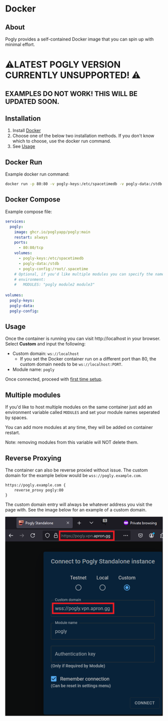 # Docker
## About
Pogly provides a self-contained Docker image that you can spin up with minimal effort.

# ⚠️LATEST POGLY VERSION CURRENTLY UNSUPPORTED! ⚠️
## EXAMPLES **DO NOT WORK**! THIS WILL BE UPDATED SOON.

## Installation
1. Install [Docker](https://docs.docker.com/engine/install/)
2. Choose one of the below two installation methods. If you don't know which to choose, use the docker run command.
3. See [Usage](#usage)

## Docker Run
Example docker run command:
```bash
docker run -p 80:80 -v pogly-keys:/etc/spacetimedb -v pogly-data:/stdb ghcr.io/poglyapp/pogly:main
```

## Docker Compose
Example compose file:
```yaml
services:
  pogly:
    image: ghcr.io/poglyapp/pogly:main
    restart: always
    ports:
      - 80:80/tcp
    volumes:
      - pogly-keys:/etc/spacetimedb
      - pogly-data:/stdb
      - pogly-config:/root/.spacetime
    # Optional, if you'd like multiple modules you can specify the names here, space seperated
    # environment:
    #   MODULES: "pogly module2 module3"

volumes:
  pogly-keys:
  pogly-data:
  pogly-config:
```

## Usage
Once the container is running you can visit http://localhost in your browser. Select **Custom** and input the following:
- Custom domain: `ws://localhost`
    - If you set the Docker container run on a different port than 80, the custom domain needs to be `ws://localhost:PORT`.
- Module name: `pogly`

Once connected, proceed with [first time setup](/use/firstTimeSetup.md).

## Multiple modules
If you'd like to host multiple modules on the same container just add an environment variable called `MODULES` and set your module names seperated by spaces.

You can add more modules at any time, they will be added on container restart.

Note: removing modules from this variable will NOT delete them.

## Reverse Proxying
The container can also be reverse proxied without issue. The custom domain for the example below would be `wss://pogly.example.com`.
```caddyfile
https://pogly.example.com {
    reverse_proxy pogly:80
}
```

The custom domain entry will always be whatever address you visit the page with. See the image below for an example of a custom domain.

![img.png](../assets/docker_address.png)


